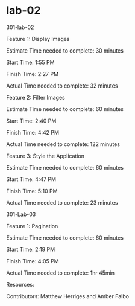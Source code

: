 # lab-02
301-lab-02

Feature 1: Display Images

Estimate Time needed to complete: 30 minutes

Start Time: 1:55 PM

Finish Time: 2:27 PM

Actual Time needed to complete: 32 minutes



Feature 2: Filter Images

Estimate Time needed to complete: 60 minutes

Start Time: 2:40 PM

Finish Time: 4:42 PM

Actual Time needed to complete: 122 minutes


Feature 3: Style the Application

Estimate Time needed to complete: 60 minutes

Start Time: 4:47 PM

Finish Time: 5:10 PM

Actual Time needed to complete: 23 minutes

301-Lab-03

Feature 1: Pagination

Estimate Time needed to complete: 60 minutes

Start Time: 2:19 PM

Finish Time: 4:05 PM

Actual Time needed to complete: 1hr 45min


Resources:

Contributors: Matthew Herriges and Amber Falbo